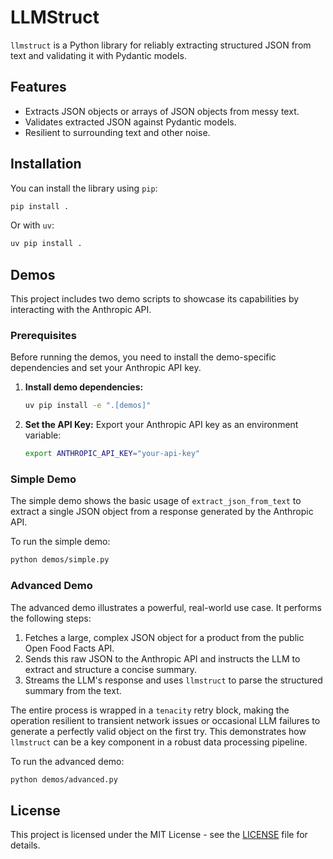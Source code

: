# LLMStruct

`llmstruct` is a Python library for reliably extracting structured JSON from text and validating it with Pydantic models.

## Features

- Extracts JSON objects or arrays of JSON objects from messy text.
- Validates extracted JSON against Pydantic models.
- Resilient to surrounding text and other noise.

## Installation

You can install the library using `pip`:

```bash
pip install .
```

Or with `uv`:
```bash
uv pip install .
```

## Demos

This project includes two demo scripts to showcase its capabilities by interacting with the Anthropic API.

### Prerequisites

Before running the demos, you need to install the demo-specific dependencies and set your Anthropic API key.

1.  **Install demo dependencies:**
    ```bash
    uv pip install -e ".[demos]"
    ```

2.  **Set the API Key:**
    Export your Anthropic API key as an environment variable:
    ```bash
    export ANTHROPIC_API_KEY="your-api-key"
    ```

### Simple Demo

The simple demo shows the basic usage of `extract_json_from_text` to extract a single JSON object from a response generated by the Anthropic API.

To run the simple demo:

```bash
python demos/simple.py
```

### Advanced Demo

The advanced demo illustrates a powerful, real-world use case. It performs the following steps:
1.  Fetches a large, complex JSON object for a product from the public Open Food Facts API.
2.  Sends this raw JSON to the Anthropic API and instructs the LLM to extract and structure a concise summary.
3.  Streams the LLM's response and uses `llmstruct` to parse the structured summary from the text.

The entire process is wrapped in a `tenacity` retry block, making the operation resilient to transient network issues or occasional LLM failures to generate a perfectly valid object on the first try. This demonstrates how `llmstruct` can be a key component in a robust data processing pipeline.

To run the advanced demo:

```bash
python demos/advanced.py
```

## License

This project is licensed under the MIT License - see the [LICENSE](LICENSE) file for details.
